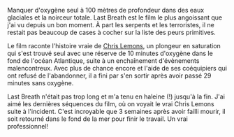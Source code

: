 Manquer d'oxygène seul à 100 mètres de profondeur dans des eaux glaciales et la noirceur totale. Last Breath est le film le plus angoissant que j'ai vu depuis un bon moment. À part les serpents et les terroristes, il ne restait pas beaucoup de cases à cocher sur la liste des peurs primitives.

Le film raconte l'histoire vraie de [Chris Lemons](https://en.wikipedia.org/wiki/Last_Breath_(2019_film)), un plongeur en saturation qui s'est trouvé seul avec une réserve de 10 minutes d'oxygène dans le fond de l'océan Atlantique, suite à un enchaînement d'évènements malencontreux. Avec plus de chance encore et l'aide de ses coéquipiers qui ont refusé de l'abandonner, il a fini par s'en sortir après avoir passé 29 minutes sans oxygène.

Last Breath n'était pas trop long et m'a tenu en haleine (!) jusqu'à la fin. J'ai aimé les dernières séquences du film, où on voyait le vrai Chris Lemons suite à l'incident. C'est incroyable que 3 semaines après avoir failli mourir, il soit retourné dans le fond de la mer pour finir le travail. Un vrai professionnel!
